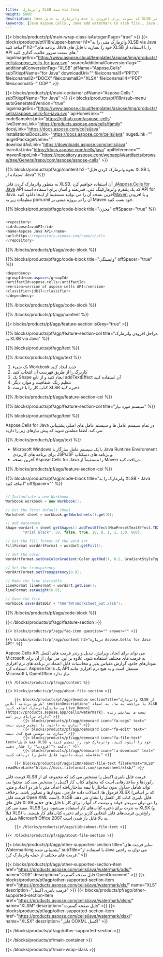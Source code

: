```yaml
---
title:  واترمارک XLSB سند via Java
weight: 5900
description: Java کد نمونه برای افزودن یا حذف واترمارک به فایل XLSB در Java Runtime Environment برای برنامه های کاربردی JSP/JSF و برنامه های دسکتاپ.
keywords: [Java Aspose.Cells., Java add watermark to xlsb file., Java insert watermark to xlsb file., Java create watermark in xlsb file., remove watermark from xlsb file using Java., Java operate watermark in xlsb file., Java access watermark in xlsb file]
---
```

{{< blocks/products/pf/main-wrap-class isAutogenPage="true" >}}
{{< blocks/products/pf/i18n/upper-banner h1="واترمارک متنی را به XLSB via Java اضافه کنید" h2="برنامه های Java خود را بسازید تا فایل های XLSB را با استفاده از API های سمت سرور علامت گذاری کنید." logoImageSrc="https://www.aspose.cloud/templates/aspose/img/products/cells/aspose_cells-for-java.svg" sourceAdditionalConversionTag="" additionalConversionTag="XLSB" pfName="Aspose.Cells" subTitlepfName="for Java" downloadUrl="" fileiconsmall1="PPTX" fileiconsmall2="DOCX" fileiconsmall3="XLSX" fileiconsmall4="PDF" fileiconsmall5=" ODP " >}}

{{< blocks/products/pf/main-container pfName="Aspose.Cells " subTitlepfName="for Java" >}}
{{< blocks/products/pf/i18n/sub-menu autoGeneratedVersion="true" logoImageSrc="https://www.aspose.cloud/templates/aspose/img/products/cells/aspose_cells-for-java.svg" apiHomeLink="" codeSamplesLink="https://github.com/aspose-cells" liveDemosLink="https://products.aspose.app/cells/family" docsLink="https://docs.aspose.com/cells/java" installationsDocsLink="https://docs.aspose.com/cells/java" nugetLink="" nugetPackageName="" downloadAsLink="https://downloads.aspose.com/cells/java" learnAsLink="https://docs.aspose.com/cells/java" apiReference="" mavenRepoLink="https://repository.aspose.com/webapp/#/artifacts/browse/tree/General/repo/com/aspose/aspose-cells" >}}

{{% blocks/products/pf/agp/content h2="نحوه واترمارک کردن فایل XLSB با استفاده از Java" %}}

 به منظور واترمارک کردن فایل XLSB، از آن استفاده خواهیم کرد[Aspose.Cells for Java](https://products.aspose.com/cells/java) API که یک پلتفرم واترمارکینگ غنی، قدرتمند و آسان برای استفاده است API for Java. آخرین نسخه آن را می توانید مستقیماً از اینجا دانلود کنید[Maven](https://repository.aspose.com/webapp/#/artifacts/browse/tree/General/repo/com/aspose/aspose-cells) و با افزودن تنظیمات زیر به pom.xml آن را در پروژه مبتنی بر Maven خود نصب کنید.

{{% blocks/products/pf/agp/code-block title="مخزن" offSpacer="true" %}}

```cs

<repository>
<id>AsposeJavaAPI</id>
<name>Aspose Java API</name>
<url>https://repository.aspose.com/repo/</url>
</repository>

```

{{% /blocks/products/pf/agp/code-block %}}

{{% blocks/products/pf/agp/code-block title="وابستگی" offSpacer="true" %}}

```cs
<dependency>
<groupId>com.aspose</groupId>
<artifactId>aspose-cells</artifactId>
<version>version of aspose-cells API</version>
<classifier>jdk17</classifier>
</dependency>

```

{{% /blocks/products/pf/agp/code-block %}}

{{% /blocks/products/pf/agp/content %}}

{{< blocks/products/pf/agp/feature-section isGrey="true" >}}

{{% blocks/products/pf/agp/feature-section-col title="مراحل افزودن واترمارک به XLSB via Java" %}}

{{% blocks/products/pf/agp/text %}}

{{% /blocks/products/pf/agp/text %}}

1.  یک شیء Workbook جدید ایجاد کنید
1.  کاربرگ را از طریق فهرست آن انتخاب کنید
1.  یک Shape ایجاد کنید و از تابع addTextEffect آن استفاده کنید
1.  تنظیم رنگ، شفافیت و موارد دیگر
1.  کتاب کار را با فرمت XLSB ذخیره کنید

{{% /blocks/products/pf/agp/feature-section-col %}}

{{% blocks/products/pf/agp/feature-section-col title="سیستم مورد نیاز" %}}

{{% blocks/products/pf/agp/text %}}

 Aspose.Cells for Java در تمام سیستم عامل ها و سیستم عامل های اصلی پشتیبانی می کند. لطفا مطمئن شوید که پیش نیازهای زیر را دارید.

{{% /blocks/products/pf/agp/text %}}

- Microsoft Windows یا یک سیستم عامل سازگار با Java Runtime Environment برای برنامه های کاربردی JSP/JSF و برنامه های دسکتاپ.
- آخرین نسخه Aspose.Cells for Java را مستقیماً از Maven دریافت کنید.

{{% /blocks/products/pf/agp/feature-section-col %}}

{{% blocks/products/pf/agp/code-block title="واترمارک را به XLSB - Java اضافه کنید" offSpacer="" %}}

```cs

// Instantiate a new Workbook
Workbook workbook = new Workbook();

// Get the first default sheet
Worksheet sheet = workbook.getWorksheets().get(0);

// Add Watermark
Shape wordart = sheet.getShapes().addTextEffect(MsoPresetTextEffect.TEXT_EFFECT_1, "CONFIDENTIAL",
		"Arial Black", 50, false, true, 18, 8, 1, 1, 130, 800);

// Get the fill format of the word art
FillFormat wordArtFormat = wordart.getFill();

// Set the color
wordArtFormat.setOneColorGradient(Color.getRed(), 0.2, GradientStyleType.HORIZONTAL, 2);

// Set the transparency
wordArtFormat.setTransparency(0.9);

// Make the line invisible
LineFormat lineFormat = wordart.getLine();
lineFormat.setWeight(0.0);

// Save the file
workbook.save(dataDir + "AWArtWToWorksheet_out.xlsb");  

```

{{% /blocks/products/pf/agp/code-block %}}

{{< /blocks/products/pf/agp/feature-section >}}

    {{< blocks/products/pf/agp/faq-item question="" answer="" >}}
 

<!-- aboutfile Starts -->

    {{% blocks/products/pf/agp/content h2="درباره Aspose.Cells for Java API" %}}

 Aspose.Cells API می تواند برای ایجاد، ویرایش، تبدیل و رندر فرمت های اکسل Microsoft به فرمت های مختلف استفاده شود. علاوه بر این، می توان از آن برای نمودارهای جامع، گزارش مقیاس پذیر و محاسبات قابل اعتماد در برنامه های نرم افزاری استفاده کرد. Aspose.Cells یک API مستقل است و به هیچ نرم افزاری مانند Microsoft یا OpenOffice نیاز ندارد.



    {{% /blocks/products/pf/agp/content %}}

    {{< blocks/products/pf/agp/about-file-section >}}

        {{< blocks/products/pf/agp/demobox sectionTitle="واترمارک XLSB از طریق برنامه آنلاین" sectionDescription=" با مراجعه به ما، به اسناد XLSB واترمارک اضافه کنید[وب سایت Live Demos](https://products.aspose.app/cells/watermark). نسخه ی نمایشی زنده دارای مزایای زیر است" >}}
            {{< blocks/products/pf/agp/democard icon="fa-cogs" text=" نیازی به دانلود یا تنظیم چیزی نیست" >}}
            {{< blocks/products/pf/agp/democard icon="fa-edit" text=" نیازی به نوشتن هیچ کدی نیست" >}}
            {{< blocks/products/pf/agp/democard icon="fa-file-text" text="فقط فایل XLSB خود را آپلود کنید، واترمارک خود را تنظیم کنید و دکمه \"افزودن\" را فشار دهید." >}}
            {{< blocks/products/pf/agp/democard icon="fa-download" text=" بلافاصله لینک دانلود فایل حاصل را دریافت کنید" >}}

        {{< blocks/products/pf/agp/i18n/about-file-text fileFormat="XLSB" readMoreLink="https://docs.fileformat.com/spreadsheet/xlsb/" >}}
فرمت فایل XLSB فرمت فایل باینری اکسل را مشخص می کند که مجموعه ای از رکوردها و ساختارهایی است که محتوای کتاب کار اکسل را مشخص می کند. محتوا می تواند شامل جداول بدون ساختار یا نیمه ساختاریافته اعداد، متن یا هر دو اعداد و متن، فرمول ها، اتصالات داده خارجی، نمودارها و تصاویر باشد. برخلاف XLSX (که بر اساس فرمت فایل Open XML است)، XLSB فایل باینری کتاب کار اکسل را نشان می دهد. فایل های XLSB را می توان سریعتر خواند و نوشت که آنها را برای کار با فایل های حجیم مفید می کند. XLSB به ندرت برای ذخیره کتاب‌های کار استفاده می‌شود، زیرا XLSX (و قبلاً XLS) رایج‌ترین فرمت‌های فایل انتخابی کاربر برای ذخیره کتاب‌های کار هستند. با شماره Microsoft Office 2007 به بالا قابل باز شدن است.

        {{< /blocks/products/pf/agp/i18n/about-file-text >}}

    {{< /blocks/products/pf/agp/about-file-section >}}

<!-- aboutfile Ends -->

{{< blocks/products/pf/agp/other-supported-section title="سایر فرمت های Watermarking پشتیبانی شده" subTitle="با استفاده از Java می توان به راحتی فرمت های مختلف از جمله واترمارک کرد." >}}

{{< blocks/products/pf/agp/other-supported-section-item href="https://products.aspose.com/cells/java/watermark/ods/" name="ODS" description="فایل صفحه گسترده OpenDocument" >}}
{{< blocks/products/pf/agp/other-supported-section-item href="https://products.aspose.com/cells/java/watermark/xls/" name="XLS" description="فرمت باینری اکسل" >}}
{{< blocks/products/pf/agp/other-supported-section-item href="https://products.aspose.com/cells/java/watermark/xlsm/" name="XLSM" description="فایل صفحه گسترده" >}}
{{< blocks/products/pf/agp/other-supported-section-item href="https://products.aspose.com/cells/java/watermark/xlsx/" name="XLSX" description="فایل OOXML اکسل" >}}

{{< /blocks/products/pf/agp/other-supported-section >}}

{{< /blocks/products/pf/main-container >}}
    
{{< /blocks/products/pf/main-wrap-class >}}
